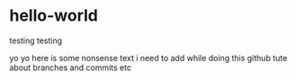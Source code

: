 # hello-world
testing testing

yo yo here is some nonsense text i need to add while doing this github tute about branches and commits etc
